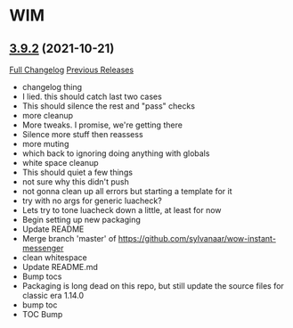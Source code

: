 # WIM

## [3.9.2](https://github.com/Legacy-of-Sylvanaar/wow-instant-messenger/tree/3.9.2) (2021-10-21)
[Full Changelog](https://github.com/Legacy-of-Sylvanaar/wow-instant-messenger/compare/3.9.1...3.9.2) [Previous Releases](https://github.com/Legacy-of-Sylvanaar/wow-instant-messenger/releases)

- changelog thing  
- I lied. this should catch last two cases  
- This should silence the rest and "pass" checks  
- more cleanup  
- More tweaks. I promise, we're getting there  
- Silence more stuff then reassess  
- more muting  
- which back to ignoring doing anything with globals  
- white space cleanup  
- This should quiet a few things  
- not sure why this didn't push  
- not gonna clean up all errors but starting a template for it  
- try with no args for generic luacheck?  
- Lets try to tone luacheck down a little, at least for now  
- Begin setting up new packaging  
- Update README  
- Merge branch 'master' of https://github.com/sylvanaar/wow-instant-messenger  
- clean whitespace  
- Update README.md  
- Bump tocs  
- Packaging is long dead on this repo, but still update the source files for classic era 1.14.0  
- bump toc  
- TOC Bump  
